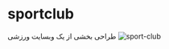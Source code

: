 # sportclub
طراحی بخشی از یک وبسایت ورزشی
![sport-club](https://user-images.githubusercontent.com/94235822/159718655-48e0d68c-3f60-40b2-8b93-1864f3560320.jpg)
